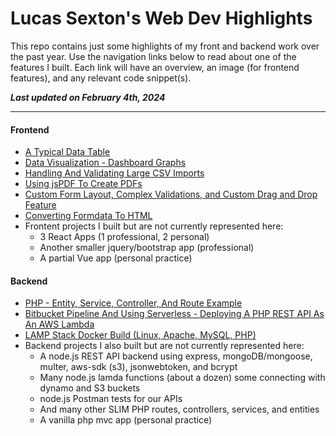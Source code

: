 # Lucas Sexton's Web Dev Highlights 

This repo contains just some highlights of my front and backend work over the past year.  Use the navigation links below to read about one of the features I built.  Each link will have an overview, an image (for frontend features), and any relevant code snippet(s).

***Last updated on February 4th, 2024***


---
#### Frontend
- [A Typical Data Table](/markdowns/typicalDataTable.md)
- [Data Visualization - Dashboard Graphs](/markdowns/dashboardGraphs.md)
- [Handling And Validating Large CSV Imports](/markdowns/bulkJobs.md)
- [Using jsPDF To Create PDFs](/markdowns/jsPDF.md)
- [Custom Form Layout, Complex Validations, and Custom Drag and Drop Feature](/markdowns/robocopRules.md)
- [Converting Formdata To HTML](/markdowns/formdataToHTML.md)
- Frontent projects I built but are not currently represented here: 
    - 3 React Apps (1 professional, 2 personal)
    - Another smaller jquery/bootstrap app (professional)
    - A partial Vue app (personal practice)

#### Backend
- [PHP - Entity, Service, Controller, And Route Example](/markdowns/phpExample.md)
- [Bitbucket Pipeline And Using Serverless - Deploying A PHP REST API As An AWS Lambda](/markdowns/serverless.md)
- [LAMP Stack Docker Build (Linux, Apache, MySQL, PHP)](/markdowns/lampStack.md)
- Backend projects I also built but are not currently represented here: 
    - A node.js REST API backend using express, mongoDB/mongoose, multer, aws-sdk (s3), jsonwebtoken, and bcrypt
    - Many node.js lamda functions (about a dozen) some connecting with dynamo and S3 buckets
    - node.js Postman tests for our APIs 
    - And many other SLIM PHP routes, controllers, services, and entities
    - A vanilla php mvc app (personal practice)
